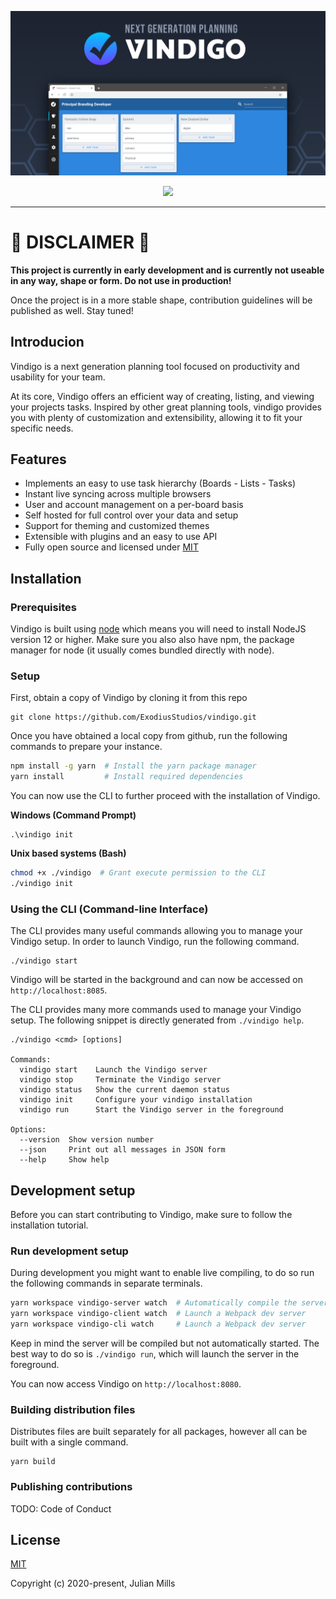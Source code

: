 ![Vindigo](.github/banner.png "Vindigo")

<p align="center">
  <a href="https://github.com/ExodiusStudios/vindigo/blob/master/LICENSE">
    <img src="https://img.shields.io/github/license/ExodiusStudios/vindigo"> 
  </a> 
</p>

---

# 🚧 **DISCLAIMER** 🚧
**This project is currently in early development and is currently not useable in any way, shape or form. Do not use in production!**

Once the project is in a more stable shape, contribution guidelines will be published as well. Stay tuned!

## Introducion

Vindigo is a next generation planning tool focused on productivity and usability for your team.

At its core, Vindigo offers an efficient way of creating, listing, and viewing your projects tasks. Inspired by other great planning tools, vindigo provides you with plenty of customization and extensibility, allowing it to fit your specific needs.

## Features
- Implements an easy to use task hierarchy (Boards - Lists - Tasks)
- Instant live syncing across multiple browsers
- User and account management on a per-board basis
- Self hosted for full control over your data and setup
- Support for theming and customized themes
- Extensible with plugins and an easy to use API
- Fully open source and licensed under [MIT](https://github.com/ExodiusStudios/vindigo/blob/master/LICENSE)

## Installation

### Prerequisites
Vindigo is built using [node](https://nodejs.org/en/) which means you will need to install NodeJS version 12 or higher. Make sure you also also have npm, the package manager for node (it usually comes bundled directly with node).

### Setup
First, obtain a copy of Vindigo by cloning it from this repo
```
git clone https://github.com/ExodiusStudios/vindigo.git
```

Once you have obtained a local copy from github, run the following commands to prepare your instance.
```bash
npm install -g yarn  # Install the yarn package manager
yarn install         # Install required dependencies
```

You can now use the CLI to further proceed with the installation of Vindigo.

**Windows (Command Prompt)**
```
.\vindigo init
```

**Unix based systems (Bash)**
```bash
chmod +x ./vindigo  # Grant execute permission to the CLI
./vindigo init
```

### Using the CLI (Command-line Interface)

The CLI provides many useful commands allowing you to manage your Vindigo setup. In order to launch Vindigo, run the following command.

```
./vindigo start
```

Vindigo will be started in the background and can now be accessed on `http://localhost:8085`.

The CLI provides many more commands used to manage your Vindigo setup. The following snippet is directly generated from `./vindigo help`.

```
./vindigo <cmd> [options]

Commands:
  vindigo start    Launch the Vindigo server
  vindigo stop     Terminate the Vindigo server
  vindigo status   Show the current daemon status
  vindigo init     Configure your vindigo installation
  vindigo run      Start the Vindigo server in the foreground

Options:
  --version  Show version number
  --json     Print out all messages in JSON form
  --help     Show help
```

## Development setup
Before you can start contributing to Vindigo, make sure to follow the installation tutorial.

### Run development setup
During development you might want to enable live compiling, to do so run the following commands in separate terminals.

```bash
yarn workspace vindigo-server watch  # Automatically compile the server
yarn workspace vindigo-client watch  # Launch a Webpack dev server
yarn workspace vindigo-cli watch     # Launch a Webpack dev server
```

Keep in mind the server will be compiled but not automatically started. The best way to do so is `./vindigo run`, which will launch the server in the foreground.

You can now access Vindigo on `http://localhost:8080`.

### Building distribution files
Distributes files are built separately for all packages, however all can be built with a single command.

```
yarn build
```

### Publishing contributions

TODO: Code of Conduct

## License

[MIT](LICENSE)

Copyright (c) 2020-present, Julian Mills
